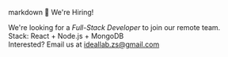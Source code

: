 markdown
🚀 We're Hiring!

We're looking for a *Full-Stack Developer* to join our remote team.  
Stack: React + Node.js + MongoDB  
Interested? Email us at ideallab.zs@gmail.com

